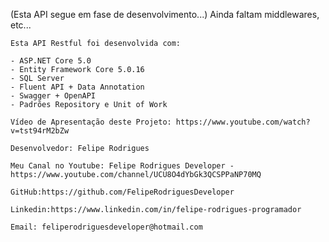  (Esta API segue em fase de desenvolvimento...)
    Ainda faltam middlewares, etc...

    Esta API Restful foi desenvolvida com:
    
    - ASP.NET Core 5.0
    - Entity Framework Core 5.0.16
    - SQL Server 
    - Fluent API + Data Annotation 
    - Swagger + OpenAPI
    - Padrões Repository e Unit of Work
    
    Vídeo de Apresentação deste Projeto: https://www.youtube.com/watch?v=tst94rM2bZw

    Desenvolvedor: Felipe Rodrigues
    
    Meu Canal no Youtube: Felipe Rodrigues Developer - https://www.youtube.com/channel/UCU8O4dYbGk3QCSPPaNP70MQ
    
    GitHub:https://github.com/FelipeRodriguesDeveloper
    
    Linkedin:https://www.linkedin.com/in/felipe-rodrigues-programador
    
    Email: feliperodriguesdeveloper@hotmail.com
